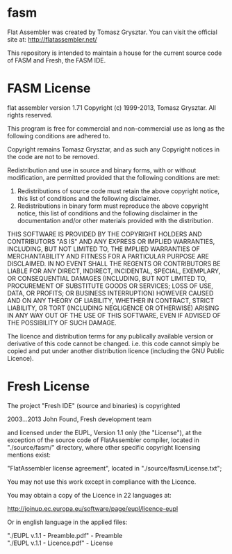 fasm
====

Flat Assembler was created by Tomasz Grysztar. You can visit the official site at: http://flatassembler.net/

This repository is intended to maintain a house for the current source code of FASM and Fresh, the FASM IDE.


FASM License
============
flat assembler  version 1.71
Copyright (c) 1999-2013, Tomasz Grysztar.
All rights reserved.

This program is free for commercial and non-commercial use as long as
the following conditions are adhered to.

Copyright remains Tomasz Grysztar, and as such any Copyright notices
in the code are not to be removed.

Redistribution and use in source and binary forms, with or without
modification, are permitted provided that the following conditions are
met:

1. Redistributions of source code must retain the above copyright notice,
   this list of conditions and the following disclaimer.
2. Redistributions in binary form must reproduce the above copyright
   notice, this list of conditions and the following disclaimer in the
   documentation and/or other materials provided with the distribution.

THIS SOFTWARE IS PROVIDED BY THE COPYRIGHT HOLDERS AND CONTRIBUTORS
"AS IS" AND ANY EXPRESS OR IMPLIED WARRANTIES, INCLUDING, BUT NOT LIMITED
TO, THE IMPLIED WARRANTIES OF MERCHANTABILITY AND FITNESS FOR A
PARTICULAR PURPOSE ARE DISCLAIMED. IN NO EVENT SHALL THE REGENTS OR
CONTRIBUTORS BE LIABLE FOR ANY DIRECT, INDIRECT, INCIDENTAL, SPECIAL,
EXEMPLARY, OR CONSEQUENTIAL DAMAGES (INCLUDING, BUT NOT LIMITED TO,
PROCUREMENT OF SUBSTITUTE GOODS OR SERVICES; LOSS OF USE, DATA, OR
PROFITS; OR BUSINESS INTERRUPTION) HOWEVER CAUSED AND ON ANY THEORY OF
LIABILITY, WHETHER IN CONTRACT, STRICT LIABILITY, OR TORT (INCLUDING
NEGLIGENCE OR OTHERWISE) ARISING IN ANY WAY OUT OF THE USE OF THIS
SOFTWARE, EVEN IF ADVISED OF THE POSSIBILITY OF SUCH DAMAGE.

The licence and distribution terms for any publically available
version or derivative of this code cannot be changed. i.e. this code
cannot simply be copied and put under another distribution licence
(including the GNU Public Licence).



Fresh License
=============
The project "Fresh IDE" (source and binaries) is copyrighted 

2003...2013 John Found, Fresh development team
        
and licensed under the EUPL, Version 1.1 only (the "License"), 
at the exception of the source code of FlatAssembler compiler, 
located in "./source/fasm/" directory, where other specific 
copyright licensing mentions exist: 

"FlatAssembler license agreement", located in "./source/fasm/License.txt";
  
You may not use this work except in compliance with the 
Licence. 

You may obtain a copy of the Licence in 22 languages at: 
  
http://joinup.ec.europa.eu/software/page/eupl/licence-eupl
  
Or in english language in the applied files:

"./EUPL v.1.1 - Preamble.pdf"   -  Preamble  
"./EUPL v.1.1 - Licence.pdf"    -  License
